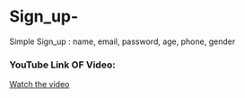 # Sign_up-
Simple Sign_up : name, email, password, age, phone, gender
### YouTube Link OF Video:
[Watch the video](https://www.youtube.com/watch?v=nBraNYoRPms&t=217s)

